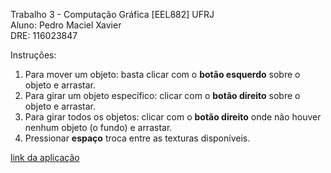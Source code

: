 Trabalho 3 - Computação Gráfica [EEL882] UFRJ <br>
Aluno: Pedro Maciel Xavier <br>
DRE: 116023847 <br>

Instruções:
  1. Para mover um objeto: basta clicar com o <b>botão esquerdo</b> sobre o objeto e arrastar.
  2. Para girar um objeto específico: clicar com o <b>botão direito</b> sobre o objeto e arrastar.
  3. Para girar todos os objetos: clicar com o <b>botão direito</b> onde não houver nenhum objeto (o fundo) e arrastar.
  4. Pressionar <b>espaço</b> troca entre as texturas disponíveis. 

<a target="_blank" rel="noopener noreferrer" href="https://pedromxavier.github.io/Computacao-Grafica-EEL882/Trabalho3/">link da aplicação</a>
